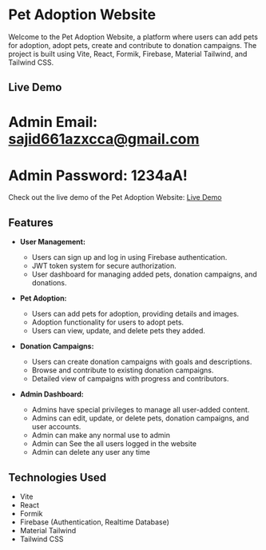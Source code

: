 # Pet Adoption Website

Welcome to the Pet Adoption Website, a platform where users can add pets for adoption, adopt pets, create and contribute to donation campaigns. The project is built using Vite, React, Formik, Firebase, Material Tailwind, and Tailwind CSS.

## Live Demo

# Admin Email: sajid661azxcca@gmail.com
# Admin Password: 1234aA!

Check out the live demo of the Pet Adoption Website: [Live Demo](https://pet-adaption-11a4b.web.app)

## Features

- **User Management:**
  - Users can sign up and log in using Firebase authentication.
  - JWT token system for secure authorization.
  - User dashboard for managing added pets, donation campaigns, and donations.

- **Pet Adoption:**
  - Users can add pets for adoption, providing details and images.
  - Adoption functionality for users to adopt pets.
  - Users can view, update, and delete pets they added.

- **Donation Campaigns:**
  - Users can create donation campaigns with goals and descriptions.
  - Browse and contribute to existing donation campaigns.
  - Detailed view of campaigns with progress and contributors.

- **Admin Dashboard:**
  - Admins have special privileges to manage all user-added content.
  - Admins can edit, update, or delete pets, donation campaigns, and user accounts.
  - Admin can make any normal use to admin
  - Admin can See the all users logged in the website
  - Admin can delete any user any time

## Technologies Used

- Vite
- React
- Formik
- Firebase (Authentication, Realtime Database)
- Material Tailwind
- Tailwind CSS


